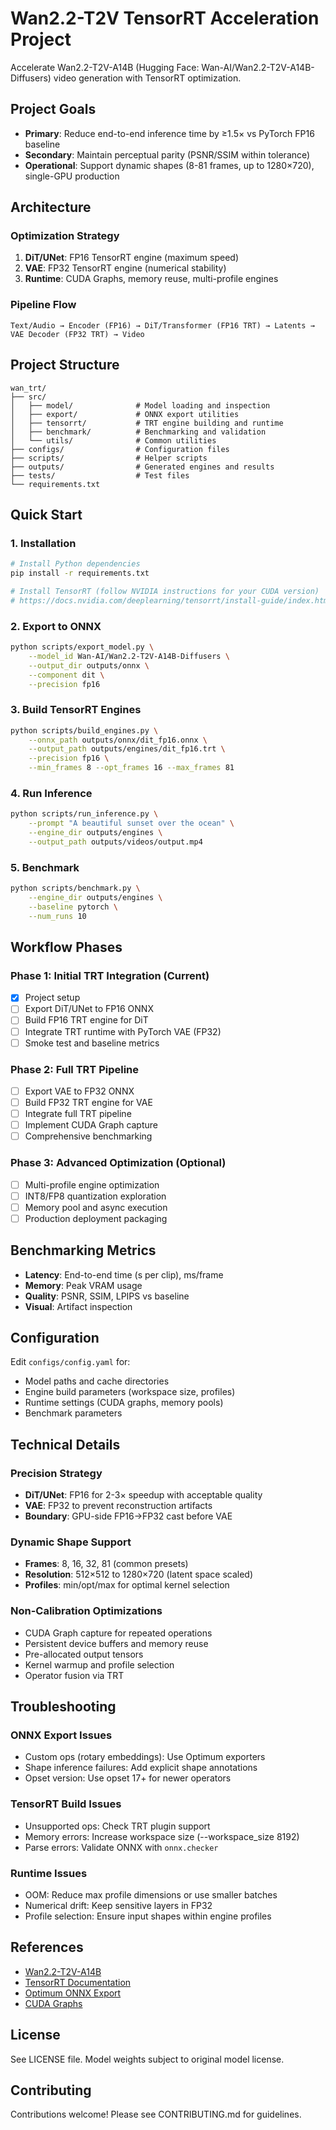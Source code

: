 # Wan2.2-T2V TensorRT Acceleration Project

Accelerate Wan2.2-T2V-A14B (Hugging Face: Wan-AI/Wan2.2-T2V-A14B-Diffusers) video generation with TensorRT optimization.

## Project Goals

- **Primary**: Reduce end-to-end inference time by ≥1.5× vs PyTorch FP16 baseline
- **Secondary**: Maintain perceptual parity (PSNR/SSIM within tolerance)
- **Operational**: Support dynamic shapes (8-81 frames, up to 1280×720), single-GPU production

## Architecture

### Optimization Strategy

1. **DiT/UNet**: FP16 TensorRT engine (maximum speed)
2. **VAE**: FP32 TensorRT engine (numerical stability)
3. **Runtime**: CUDA Graphs, memory reuse, multi-profile engines

### Pipeline Flow

```
Text/Audio → Encoder (FP16) → DiT/Transformer (FP16 TRT) → Latents → VAE Decoder (FP32 TRT) → Video
```

## Project Structure

```
wan_trt/
├── src/
│   ├── model/              # Model loading and inspection
│   ├── export/             # ONNX export utilities
│   ├── tensorrt/           # TRT engine building and runtime
│   ├── benchmark/          # Benchmarking and validation
│   └── utils/              # Common utilities
├── configs/                # Configuration files
├── scripts/                # Helper scripts
├── outputs/                # Generated engines and results
├── tests/                  # Test files
└── requirements.txt
```

## Quick Start

### 1. Installation

```bash
# Install Python dependencies
pip install -r requirements.txt

# Install TensorRT (follow NVIDIA instructions for your CUDA version)
# https://docs.nvidia.com/deeplearning/tensorrt/install-guide/index.html
```

### 2. Export to ONNX

```bash
python scripts/export_model.py \
    --model_id Wan-AI/Wan2.2-T2V-A14B-Diffusers \
    --output_dir outputs/onnx \
    --component dit \
    --precision fp16
```

### 3. Build TensorRT Engines

```bash
python scripts/build_engines.py \
    --onnx_path outputs/onnx/dit_fp16.onnx \
    --output_path outputs/engines/dit_fp16.trt \
    --precision fp16 \
    --min_frames 8 --opt_frames 16 --max_frames 81
```

### 4. Run Inference

```bash
python scripts/run_inference.py \
    --prompt "A beautiful sunset over the ocean" \
    --engine_dir outputs/engines \
    --output_path outputs/videos/output.mp4
```

### 5. Benchmark

```bash
python scripts/benchmark.py \
    --engine_dir outputs/engines \
    --baseline pytorch \
    --num_runs 10
```

## Workflow Phases

### Phase 1: Initial TRT Integration (Current)
- [x] Project setup
- [ ] Export DiT/UNet to FP16 ONNX
- [ ] Build FP16 TRT engine for DiT
- [ ] Integrate TRT runtime with PyTorch VAE (FP32)
- [ ] Smoke test and baseline metrics

### Phase 2: Full TRT Pipeline
- [ ] Export VAE to FP32 ONNX
- [ ] Build FP32 TRT engine for VAE
- [ ] Integrate full TRT pipeline
- [ ] Implement CUDA Graph capture
- [ ] Comprehensive benchmarking

### Phase 3: Advanced Optimization (Optional)
- [ ] Multi-profile engine optimization
- [ ] INT8/FP8 quantization exploration
- [ ] Memory pool and async execution
- [ ] Production deployment packaging

## Benchmarking Metrics

- **Latency**: End-to-end time (s per clip), ms/frame
- **Memory**: Peak VRAM usage
- **Quality**: PSNR, SSIM, LPIPS vs baseline
- **Visual**: Artifact inspection

## Configuration

Edit `configs/config.yaml` for:
- Model paths and cache directories
- Engine build parameters (workspace size, profiles)
- Runtime settings (CUDA graphs, memory pools)
- Benchmark parameters

## Technical Details

### Precision Strategy
- **DiT/UNet**: FP16 for 2-3× speedup with acceptable quality
- **VAE**: FP32 to prevent reconstruction artifacts
- **Boundary**: GPU-side FP16→FP32 cast before VAE

### Dynamic Shape Support
- **Frames**: 8, 16, 32, 81 (common presets)
- **Resolution**: 512×512 to 1280×720 (latent space scaled)
- **Profiles**: min/opt/max for optimal kernel selection

### Non-Calibration Optimizations
- CUDA Graph capture for repeated operations
- Persistent device buffers and memory reuse
- Pre-allocated output tensors
- Kernel warmup and profile selection
- Operator fusion via TRT

## Troubleshooting

### ONNX Export Issues
- Custom ops (rotary embeddings): Use Optimum exporters
- Shape inference failures: Add explicit shape annotations
- Opset version: Use opset 17+ for newer operators

### TensorRT Build Issues
- Unsupported ops: Check TRT plugin support
- Memory errors: Increase workspace size (--workspace_size 8192)
- Parse errors: Validate ONNX with `onnx.checker`

### Runtime Issues
- OOM: Reduce max profile dimensions or use smaller batches
- Numerical drift: Keep sensitive layers in FP32
- Profile selection: Ensure input shapes within engine profiles

## References

- [Wan2.2-T2V-A14B](https://huggingface.co/Wan-AI/Wan2.2-T2V-A14B-Diffusers)
- [TensorRT Documentation](https://docs.nvidia.com/deeplearning/tensorrt/)
- [Optimum ONNX Export](https://huggingface.co/docs/optimum/exporters/onnx/usage_guides/export_a_model)
- [CUDA Graphs](https://developer.nvidia.com/blog/cuda-graphs/)

## License

See LICENSE file. Model weights subject to original model license.

## Contributing

Contributions welcome! Please see CONTRIBUTING.md for guidelines.

